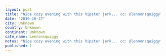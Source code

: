 ```yaml
---
layout: post
title: "Nice cozy evening with this hipster jerk... cc: @lennonsquiggy"
date: "2019-10-27"
city: Unknown
country: Unknown
continent: Unknown
cafe_name: Lennonsquiggy
notes: "Nice cozy evening with this hipster jerk... cc: @lennonsquiggy"
published: 1
---
```

